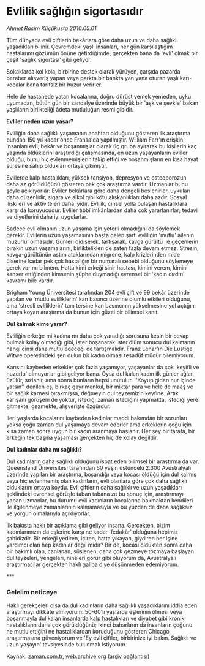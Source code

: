 # Evlilik sağlığın sigortasıdır

*Ahmet Rasim Küçükusta 2010.05.01*

<tr><td class="metin" colspan="2" style="padding-top: 20px; padding-left: 5px; ">Tüm dünyada evli çiftlerin bekârlara göre daha uzun ve daha sağlıklı yaşadıkları bilinir. Çevremdeki yaşlı insanları, her gün karşılaştığım hastalarımı gözümün önüne getirdiğimde, gerçekten bana da 'evli' olmak bir çeşit 'sağlık sigortası' gibi geliyor.</td></tr><tr><td class="metin" colspan="2" style="padding-top: 20px; padding-left: 5px; "><p>Sokaklarda kol kola, birbirine destek olarak yürüyen, çarşıda pazarda beraber alışveriş yapan veya parkta bir bankta yan yana oturan yaşlı karı-kocalar bana tarifsiz bir huzur verirler.
<p>Hele de hastanede yatan kocalarına, doğru dürüst yemek yemeden, uyku uyumadan, bütün gün bir sandalye üzerinde büyük bir 'aşk ve şevkle' bakan yaşlıların birlikteliği âdeta mutluluğun resmi gibidir.
<p><b>Evliler neden uzun yaşar?</b>
<p>Evliliğin daha sağlıklı yaşamanın anahtarı olduğunu gösteren ilk araştırma bundan 150 yıl kadar önce Fransa'da yapılmıştır. William Farr'ın erişkin insanları evli, bekâr ve boşanmışlar olarak üç gruba ayırarak bu kişilerin kaç yaşında öldüklerini araştırdığı çalışmasında, en uzun yaşayanların evliler olduğu, bunu hiç evlenmemişlerin takip ettiği ve boşanmışların en kısa hayat süresine sahip oldukları ortaya çıkmıştır.
<p>Evlilerde kalp hastalıkları, yüksek tansiyon, depresyon ve osteoporozun daha az görüldüğünü gösteren pek çok araştırma vardır. Uzmanlar bunu şöyle açıklıyorlar: Evliler bekârlara göre daha dengeli beslenirler, uykuları daha düzenlidir, sigara ve alkol gibi kötü alışkanlıkları daha azdır. Sosyal ilişkileri ve aktiviteleri daha iyidir. Evlilik, cinsel yolla bulaşan hastalıklara karşı da koruyucudur. Evliler tıbbî imkânlardan daha çok yararlanırlar; tedavi ve diyetlerini daha iyi uygularlar.
<p>Sadece evli olmanın uzun yaşama için yeterli olmadığını da söylemek gerekir. Evlilerin uzun yaşamasının başta gelen şartı evliliğin 'mutlu' ailenin 'huzurlu' olmasıdır. Günleri didişerek, tartışarak, kavga gürültü ile geçenlerin bırakın uzun yaşamalarını, birliktelikleri de zaten fazla devam etmez. Stresin, kavga-gürültünün astım ataklarından migrene, kalp krizlerinden mide ülserine kadar pek çok hastalığın bir numaralı sebebi olduğunu söylemeye gerek var mı bilmem. Hatta kimi erkeği sinir hastası, kimini verem, kimini kanser ettiğinden kimsenin şüphe duymadığı evrensel bir 'kadın dırdırı' kavramı bile vardır.
<p>Brigham Young Üniversitesi tarafından 204 evli çift ve 99 bekâr üzerinde yapılan ve 'mutlu evliliklerin' kan basıncı üzerine olumlu etkileri olduğunu, ama 'stresli evliliklerin' tam tersine kan basıncının yükselmesine yol açtığını ortaya koyan araştırma da bunun için güzel bir bilimsel kanıt.
<p><b>Dul kalmak kime yarar?</b>
<p>Evliliğin erkeğe mi kadına mı daha çok yaradığı sorusuna kesin bir cevap bulmak kolay olmadığı gibi, ister boşanarak ister ölüm sonucu dul kalmanın hangi cinsi daha mutlu edeceği de tartışmalıdır. Franz Lehar'ın Die Lustige Witwe operetindeki şen dulun bir kadın olması tesadüf müdür bilemiyorum.
<p>Karısını kaybeden erkekler çok fazla yaşamıyor, yaşayanlar da çok 'keyifli ve huzurlu' olmuyorlar gibi geliyor bana. Oysa dul kalan kadın ilk günler ağlar, üzülür, sızlanır, ama sonra bunların hepsi unutulur. ''Koyup giden nur içinde yatsın'' denilen eş, birkaç gayrimenkul, bir miktar para ve hele de maaş ve bir sağlık karnesi bırakmışsa, değmeyin dul teyzemizin keyfine. Artık karışanı görüşeni de yoktur, istediği zaman istediğini yapmakta, istediği yere gitmekte, gezmekte, alışverişte özgürdür.
<p>İleri yaşlarda kocalarını kaybeden kadınlar maddi bakımdan bir sorunları yoksa çoğu zaman dul yaşamaya devam ederler ama erkeklerin çoğu için kısa zaman sonra uygun bir kadın aranmaya başlanır. Her şey bir tarafa, bir erkeğin tek başına yaşaması gerçekten hiç de kolay değildir.
<p><b>Dul kadınlar daha mı sağlıklı?</b>
<p>Dul kadınların daha sağlıklı olduğunu ispat eden bilimsel bir araştırma da var. Queensland Üniversitesi tarafından 60 yaşın üstündeki 2.300 Avustralyalı üzerinde yapılan bir araştırma, boşandığı veya kocası öldüğü için dul kalmış veya hiç evlenmemiş olan kadınların, evli olanlara göre çok daha sağlıklı olduklarını ortaya koydu. Evli çiftlerin daha sağlıklı ve uzun yaşadıkları şeklindeki evrensel görüşle taban tabana zıt bu sonuç için, araştırmayı yapan uzmanlar, bu durumu evli kadınların kocalarına bakmaktan kendileri ile ilgilenmeye zamanlarının kalmamasıyla ve bu yüzden de daha sağlıksız ve yorgun olmalarıyla açıklıyorlar.
<p>İlk bakışta haklı bir açıklama gibi geliyor insana. Gerçekten, bizim kadınlarımızın da eşlerine karşı ne kadar 'fedakâr' olduğuna hepimiz şahidizdir. Bir erkeği yediren, içiren, hatta yıkayan, giydiren her işine yardımcı olan hep kadınlar değil midir? Bir de, kocası öldükten sonra daha bir bakımlı olan, canlanan, süslenen, daha çok gezmeye tozmaya başlayan dul teyzeleri, yengeleri, nineleri görür gibi oluyorum da, Avustralyalı araştırmacılar gerçekten haklı galiba diye düşünmeden edemiyorum.
<p>***
<p><h3>Gelelim neticeye</h3>
<p>Haklı gerekçeleri olsa da dul kadınların daha sağlıklı yaşadıklarını iddia eden araştırmayı dikkate almıyorum. 50-60'lı yaşlarda eşlerinin ölmesi veya boşanmayla dul kalan insanlarda kalp hastalıkları ve diyabet gibi kronik hastalıkların daha çok görüldüğünü; ikinci baharların da insanların çoğunu ne mutlu ettiğini ne hastalıklardan koruduğunu gösteren Chicago araştırmasına güveniyorum ve 'Ey evli çiftler, birbirinize iyi bakın. Sağlıklı ve uzun yaşayın' tavsiyesinde bulunmak istiyorum.<br/></p></p></p></p></p></p></p></p></p></p></p></p></p></p></p></p></p></td></tr>

Kaynak: [zaman.com.tr](http://zaman.com.tr/yazar.do?yazino=978982), [web.archive.org (arşiv bağlantısı)](http://web.archive.org/web/20100505161539/http://www.zaman.com.tr:80/yazar.do?yazino=978982)
